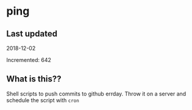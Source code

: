 # ping

## Last updated
2018-12-02

Incremented: 642

## What is this??
Shell scripts to push commits to github errday. Throw it on a server and schedule the script with `cron`
